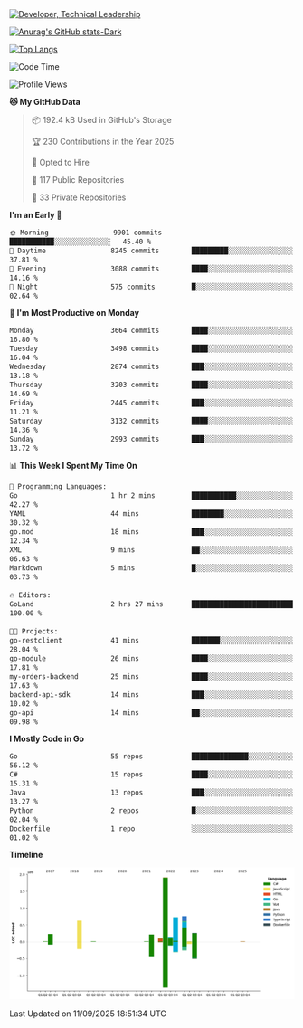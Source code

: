 <div>
  <a href="https://www.linkedin.com/in/arielpineiro/" target="_blank" rel="nofollow noopener noreferrer">
    <img src="https://img.shields.io/badge/-LinkedIn-%230077B5?style=for-the-badge&logo=linkedin&logoColor=white" alt="Developer, Technical Leadership" title="Ariel Piñeiro">
  </a>
</div>

[![Anurag's GitHub stats-Dark](https://github-readme-stats.vercel.app/api?username=arielsrv&show_icons=true&theme=dark#gh-dark-mode-only)](https://github.com/anuraghazra/github-readme-stats#gh-dark-mode-only)

[![Top Langs](https://github-readme-stats.vercel.app/api/top-langs/?username=arielsrv&layout=compact&langs_count=10&theme=dark#gh-dark-mode-only)](https://github.com/anuraghazra/github-readme-stats&theme=dark#gh-dark-mode-only)

<!--START_SECTION:waka-->
![Code Time](http://img.shields.io/badge/Code%20Time-1%2C388%20hrs%2012%20mins-blue)

![Profile Views](http://img.shields.io/badge/Profile%20Views-2-blue)

**🐱 My GitHub Data** 

> 📦 192.4 kB Used in GitHub's Storage 
 > 
> 🏆 230 Contributions in the Year 2025
 > 
> 💼 Opted to Hire
 > 
> 📜 117 Public Repositories 
 > 
> 🔑 33 Private Repositories 
 > 
**I'm an Early 🐤** 

```text
🌞 Morning                9901 commits        ███████████░░░░░░░░░░░░░░   45.40 % 
🌆 Daytime                8245 commits        █████████░░░░░░░░░░░░░░░░   37.81 % 
🌃 Evening                3088 commits        ████░░░░░░░░░░░░░░░░░░░░░   14.16 % 
🌙 Night                  575 commits         █░░░░░░░░░░░░░░░░░░░░░░░░   02.64 % 
```
📅 **I'm Most Productive on Monday** 

```text
Monday                   3664 commits        ████░░░░░░░░░░░░░░░░░░░░░   16.80 % 
Tuesday                  3498 commits        ████░░░░░░░░░░░░░░░░░░░░░   16.04 % 
Wednesday                2874 commits        ███░░░░░░░░░░░░░░░░░░░░░░   13.18 % 
Thursday                 3203 commits        ████░░░░░░░░░░░░░░░░░░░░░   14.69 % 
Friday                   2445 commits        ███░░░░░░░░░░░░░░░░░░░░░░   11.21 % 
Saturday                 3132 commits        ████░░░░░░░░░░░░░░░░░░░░░   14.36 % 
Sunday                   2993 commits        ███░░░░░░░░░░░░░░░░░░░░░░   13.72 % 
```


📊 **This Week I Spent My Time On** 

```text
💬 Programming Languages: 
Go                       1 hr 2 mins         ███████████░░░░░░░░░░░░░░   42.27 % 
YAML                     44 mins             ████████░░░░░░░░░░░░░░░░░   30.32 % 
go.mod                   18 mins             ███░░░░░░░░░░░░░░░░░░░░░░   12.34 % 
XML                      9 mins              ██░░░░░░░░░░░░░░░░░░░░░░░   06.63 % 
Markdown                 5 mins              █░░░░░░░░░░░░░░░░░░░░░░░░   03.73 % 

🔥 Editors: 
GoLand                   2 hrs 27 mins       █████████████████████████   100.00 % 

🐱‍💻 Projects: 
go-restclient            41 mins             ███████░░░░░░░░░░░░░░░░░░   28.04 % 
go-module                26 mins             ████░░░░░░░░░░░░░░░░░░░░░   17.81 % 
my-orders-backend        25 mins             ████░░░░░░░░░░░░░░░░░░░░░   17.63 % 
backend-api-sdk          14 mins             ███░░░░░░░░░░░░░░░░░░░░░░   10.02 % 
go-api                   14 mins             ██░░░░░░░░░░░░░░░░░░░░░░░   09.98 % 
```

**I Mostly Code in Go** 

```text
Go                       55 repos            ██████████████░░░░░░░░░░░   56.12 % 
C#                       15 repos            ████░░░░░░░░░░░░░░░░░░░░░   15.31 % 
Java                     13 repos            ███░░░░░░░░░░░░░░░░░░░░░░   13.27 % 
Python                   2 repos             █░░░░░░░░░░░░░░░░░░░░░░░░   02.04 % 
Dockerfile               1 repo              ░░░░░░░░░░░░░░░░░░░░░░░░░   01.02 % 
```



**Timeline**

![Lines of Code chart](https://raw.githubusercontent.com/arielsrv/arielsrv/main/assets/bar_graph.png)


 Last Updated on 11/09/2025 18:51:34 UTC
<!--END_SECTION:waka-->
